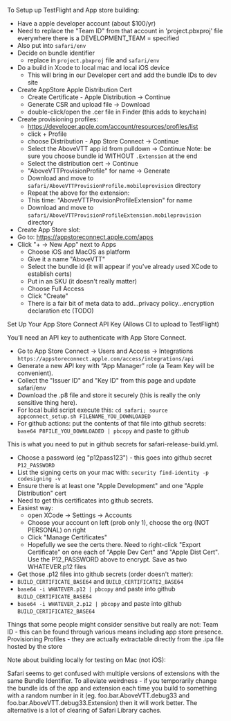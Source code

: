 To Setup up TestFlight and App store building:

- Have a apple developer account (about $100/yr)
- Need to replace the "Team ID" from that account in 'project.pbxproj' file everywhere
  there is a DEVELOPMENT_TEAM = specified
- Also put into `safari/env`
- Decide on bundle identifier
  - replace in `project.pbxproj` file and `safari/env`
- Do a build in Xcode to local mac and local iOS device
  - This will bring in our Developer cert and add the bundle IDs to dev site
- Create AppStore Apple Distribution Cert
  - Create Certificate - Apple Distribution -> Continue
  - Generate CSR and upload file -> Download
  - double-click/open the .cer file in Finder (this adds to keychain)
- Create provisioning profiles:
  - https://developer.apple.com/account/resources/profiles/list
  - click + Profile
  - choose Distribution - App Store Connect -> Continue
  - Select the AboveVTT app id from pulldown -> Continue
     Note: be sure you choose bundle id WITHOUT `.Extension` at the end
  - Select the distribution cert -> Continue
  - "AboveVTTProvisionProfile" for name -> Generate
  - Download and move to `safari/AboveVTTProvisionProfile.mobileprovision` directory
  - Repeat the above for the extension:
  - This time: "AboveVTTProvisionProfileExtension" for name
  - Download and move to `safari/AboveVTTProvisionProfileExtension.mobileprovision` directory  
- Create App Store slot:
- Go to: https://appstoreconnect.apple.com/apps
- Click "+ -> New App" next to Apps
  - Choose iOS and MacOS as platform
  - Give it a name "AboveVTT"
  - Select the bundle id (it will appear if you've already used XCode to establish certs)
  - Put in an SKU (it doesn't really matter)
  - Choose Full Access
  - Click "Create"
  - There is a fair bit of meta data to add...privacy policy...encryption declaration etc
  (TODO)
  
Set Up Your App Store Connect API Key (Allows CI to upload to TestFlight)

You’ll need an API key to authenticate with App Store Connect.
 - Go to App Store Connect → Users and Access → Integrations
     `https://appstoreconnect.apple.com/access/integrations/api`
 - Generate a new API key with “App Manager” role (a Team Key will be convenient).
 - Collect the "Issuer ID" and "Key ID" from this page and update safari/env
 - Download the .p8 file and store it securely (this is really the only sensitive thing here).
 - For local build script execute this:
     `cd safari; source appconnect_setup.sh FILENAME_YOU_DOWNLOADED`
 - For github actions: put the contents of that file into github secrets:
     `base64 P8FILE_YOU_DOWNLOADED | pbcopy` and paste to github
        
This is what you need to put in github secrets for safari-release-build.yml.
 - Choose a password (eg "p12pass123") - this goes into github secret `P12_PASSWORD`
 - List the signing certs on your mac with:
     `security find-identity -p codesigning -v`
 - Ensure there is at least one "Apple Development" and one "Apple Distribution" cert
 - Need to get this certificates into github secrets.
 - Easiest way:
    - open XCode -> Settings -> Accounts
    - Choose your account on left (prob only 1), choose the org (NOT PERSONAL) on right
    - Click "Manage Certificates"
    -   Hopefully we see the certs there.  Need to right-click "Export Certificate" on
        one each of "Apple Dev Cert" and "Apple Dist Cert". Use the P12_PASSWORD above to 
        encrypt.  Save as two WHATEVER.p12 files
 - Get those .p12 files into github secrets (order doesn't matter):
 - `BUILD_CERTIFICATE_BASE64` and  `BUILD_CERTIFICATE2_BASE64`
 - `base64 -i WHATEVER.p12 | pbcopy` and paste into github `BUILD_CERTIFICATE_BASE64`
 - `base64 -i WHATEVER_2.p12 | pbcopy` and paste into github `BUILD_CERTIFICATE2_BASE64`
 
Things that some people might consider sensitive but really are not:
  Team ID - this can be found through various means including app store presence.
  Provisioning Profiles - they are actually extractable directly from the .ipa file hosted by the store

Note about building locally for testing on Mac (not iOS):

Safari seems to get confused with multiple versions of extensions with
the same Bundle Identifier.  To alleviate weirdness - if you temporarily change
the bundle ids of the app and extension each time you build to
something with a random number in it (eg.  foo.bar.AboveVTT.debug33
and foo.bar.AboveVTT.debug33.Extension) then it will work better.  The
alternative is a lot of clearing of Safari Library caches.

  
   
